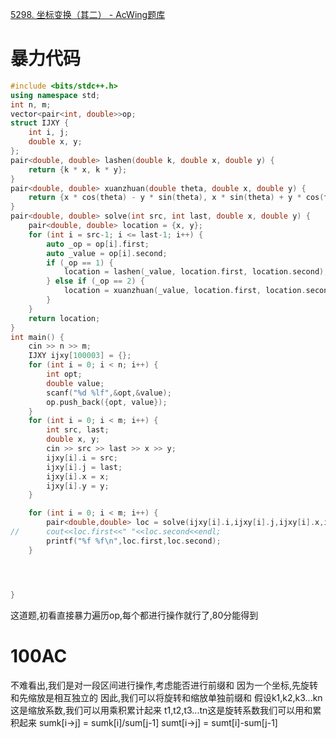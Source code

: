 [5298. 坐标变换（其二） - AcWing题库](https://www.acwing.com/problem/content/description/5301/)
# 暴力代码
```c++   
#include <bits/stdc++.h>
using namespace std;
int n, m;
vector<pair<int, double>>op;
struct IJXY {
	int i, j;
	double x, y;
};
pair<double, double> lashen(double k, double x, double y) {
	return {k * x, k * y};
}
pair<double, double> xuanzhuan(double theta, double x, double y) {
	return {x * cos(theta) - y * sin(theta), x * sin(theta) + y * cos(theta)};
}
pair<double, double> solve(int src, int last, double x, double y) {
	pair<double, double> location = {x, y};
	for (int i = src-1; i <= last-1; i++) {
		auto _op = op[i].first;
		auto _value = op[i].second;
		if (_op == 1) {
			location = lashen(_value, location.first, location.second);
		} else if (_op == 2) {
			location = xuanzhuan(_value, location.first, location.second);
		}
	}
	return location;
}
int main() {
	cin >> n >> m;
	IJXY ijxy[100003] = {};
	for (int i = 0; i < n; i++) {
		int opt;
		double value;
		scanf("%d %lf",&opt,&value);
		op.push_back({opt, value});
	}
	for (int i = 0; i < m; i++) {
		int src, last;
		double x, y;
		cin >> src >> last >> x >> y;
		ijxy[i].i = src;
		ijxy[i].j = last;
		ijxy[i].x = x;
		ijxy[i].y = y;
	}

	for (int i = 0; i < m; i++) {
	 	pair<double,double> loc = solve(ijxy[i].i,ijxy[i].j,ijxy[i].x,ijxy[i].y);
//	 	cout<<loc.first<<" "<<loc.second<<endl;
		printf("%f %f\n",loc.first,loc.second);
	}




}
```
这道题,初看直接暴力遍历op,每个都进行操作就行了,80分能得到

# 100AC
不难看出,我们是对一段区间进行操作,考虑能否进行前缀和
因为一个坐标,先旋转和先缩放是相互独立的
因此,我们可以将旋转和缩放单独前缀和
假设k1,k2,k3...kn这是缩放系数,我们可以用乘积累计起来
t1,t2,t3...tn这是旋转系数我们可以用和累积起来
sumk[i->j] = sumk[i]/sum[j-1]
sumt[i->j] = sumt[i]-sum[j-1]